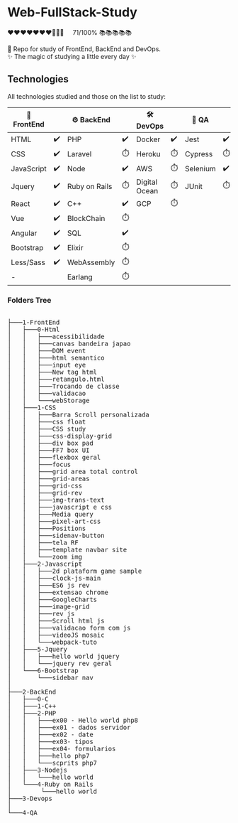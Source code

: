 # Web-FullStack-Study
       
<p>
❤❤❤❤❤❤❤🖤🖤🖤 &nbsp&nbsp&nbsp 71/100% 📚📚📚📚📚        
</p>         

:orange_book:	 Repo for study of FrontEnd, BackEnd and DevOps.<br>
:sparkles:  The magic of studying a little every day :sparkles: 

## Technologies 
All technologies studied and those on the list to study:

|🐤 FrontEnd |                      |⚙️  BackEnd    |                   |🛠️ DevOps      |                   |🧪 QA    |                    |
| --------   | ----------           |--------------- |-------------------|--------------- |-------------------|----      |-----              |
| HTML       |:heavy_check_mark:	 | PHP            |:heavy_check_mark: | Docker         |:heavy_check_mark: |Jest      |:heavy_check_mark: |
| CSS        |:heavy_check_mark:    | Laravel        |:stopwatch:        | Heroku         |:stopwatch:        |Cypress   |:stopwatch:        |
| JavaScript |:heavy_check_mark:    | Node           |:heavy_check_mark: | AWS            |:stopwatch:        |Selenium  |:heavy_check_mark: |
| Jquery     |:heavy_check_mark:    | Ruby on Rails  |:stopwatch:        | Digital Ocean  |:stopwatch:        |JUnit     |:stopwatch:        |
| React      |:heavy_check_mark:    | C++            |:heavy_check_mark: | GCP            |:stopwatch:        |          |                   |
| Vue        |:heavy_check_mark:    | BlockChain     |:stopwatch:        |                |                   |          |                   |
| Angular    |:heavy_check_mark:    | SQL            |:heavy_check_mark: |                |                   |          |                   |
| Bootstrap  |:heavy_check_mark:    | Elixir         |:stopwatch:        |                |                   |          |                   |
| Less/Sass  |:heavy_check_mark:    | WebAssembly    |:stopwatch:        |                |                   |          |                   |
| -          |                      | Earlang        |:stopwatch:        |                |                   |          |                   |


### Folders Tree
<pre>

├───1-FrontEnd
│   ├───0-Html
│   │   ├───acessibilidade
│   │   ├───canvas bandeira japao
│   │   ├───DOM event
│   │   ├───html semantico
│   │   ├───input eye
│   │   ├───New tag html
│   │   ├───retangulo.html
│   │   ├───Trocando de classe
│   │   ├───validacao
│   │   └───webStorage
│   ├───1-CSS
│   │   ├───Barra Scroll personalizada
│   │   ├───css float
│   │   ├───CSS study
│   │   ├───css-display-grid
│   │   ├───div box pad
│   │   ├───FF7 box UI
│   │   ├───flexbox geral
│   │   ├───focus
│   │   ├───grid area total control
│   │   ├───grid-areas
│   │   ├───grid-css
│   │   ├───grid-rev
│   │   ├───img-trans-text
│   │   ├───javascript e css
│   │   ├───Media query
│   │   ├───pixel-art-css
│   │   ├───Positions
│   │   ├───sidenav-button
│   │   ├───tela RF
│   │   ├───template navbar site
│   │   └───zoom img
│   ├───2-Javascript
│   │   ├───2d plataform game sample
│   │   ├───clock-js-main
│   │   ├───ES6 js rev
│   │   ├───extensao chrome
│   │   ├───GoogleCharts
│   │   ├───image-grid
│   │   ├───rev js
│   │   ├───Scroll html js
│   │   ├───validacao form com js
│   │   ├───videoJS mosaic
│   │   └───webpack-tuto      
│   ├───5-Jquery
│   │   ├───hello world jquery
│   │   └───jquery rev geral
│   └───6-Bootstrap
│       └───sidebar nav
│
├───2-BackEnd
│   ├───0-C
│   ├───1-C++
│   ├───2-PHP
│   │   ├───ex00 - Hello world php8
│   │   ├───ex01 - dados servidor
│   │   ├───ex02 - date
│   │   ├───ex03- tipos
│   │   ├───ex04- formularios
│   │   ├───hello php7
│   │   └───scprits php7
│   ├───3-Nodejs
│   │   └───hello world
│   └───4-Ruby on Rails
│        └───hello world
├───3-Devops
│   
└───4-QA
